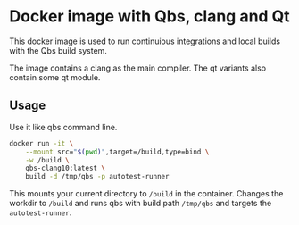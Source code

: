 # Docker image with Qbs, clang and Qt

This docker image is used to run continuious integrations and local builds with the Qbs build system.

The image contains a clang as the main compiler.
The qt variants also contain some qt module.

## Usage

Use it like qbs command line.

```bash
docker run -it \
    --mount src="$(pwd)",target=/build,type=bind \
    -w /build \
    qbs-clang10:latest \
    build -d /tmp/qbs -p autotest-runner
```

This mounts your current directory to `/build` in the container. Changes the workdir to `/build` and runs qbs with build path `/tmp/qbs` and targets the `autotest-runner`.
